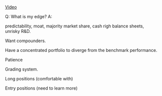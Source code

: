 
[Video](https://www.youtube.com/watch?v=SoIbBTd46dY)

Q: What is my edge? 
A: 

predictability, moat, majority market share, cash righ balance sheets, unrisky R&D.

Want compounders.

Have a concentrated portfolio to diverge from the benchmark performance.

Patience

Grading system.

Long positions (comfortable with)

Entry positions (need to learn more)

